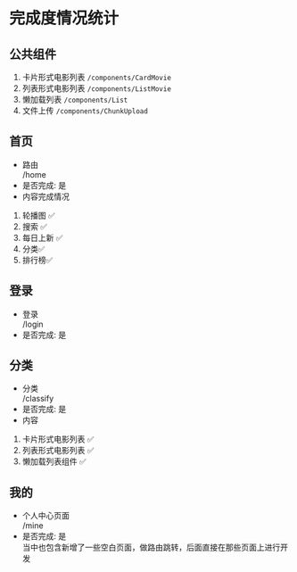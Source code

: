 
# 完成度情况统计  

## 公共组件  

1. 卡片形式电影列表 `/components/CardMovie`  
2. 列表形式电影列表 `/components/ListMovie`  
3. 懒加载列表  `/components/List`  
4. 文件上传  `/components/ChunkUpload`  

## 首页 
- 路由  
/home 
- 是否完成: 是  
- 内容完成情况
1. 轮播图 ✅    
2. 搜索 ✅   
3. 每日上新 ✅  
4. 分类✅  
5. 排行榜✅  

## 登录  
- 登录   
/login 
- 是否完成: 是  

## 分类  
- 分类  
/classify  
- 是否完成: 是  
- 内容  
1. 卡片形式电影列表  ✅
2. 列表形式电影列表  ✅
3. 懒加载列表组件  ✅  

## 我的  
- 个人中心页面  
/mine  
- 是否完成: 是  
当中也包含新增了一些空白页面，做路由跳转，后面直接在那些页面上进行开发  
